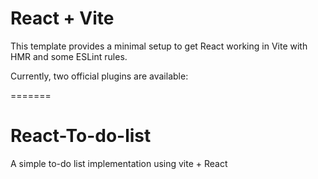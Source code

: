 # React + Vite

This template provides a minimal setup to get React working in Vite with HMR and some ESLint rules.

Currently, two official plugins are available:

=======
# React-To-do-list
A simple to-do list implementation using vite + React

